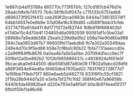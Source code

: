 1e887cb4a1f3788a
665770c773f67b1c
127cd197cb476d7e
26adcfdfe1e74570
7b4c381fb5df047a
c715133c6751adb8
d898373f952f4412
ceb269f2bca0883b
6444a728035574f1
64bb14937e0e6b9e
07a108e16c939d85
cd589f1bbb31cfeb
43774715e614d411
8d1771072ef82744
168b916f668402b1
e17d0e15c4d70d4f
f24855d6a0992939
90081df1c5be03a1
08968e7a9eddb588
25eafc239d9a0fe2
b58a74e90d60a998
294c7aa0853d97b7
96600ffe17aebdb6
fb7a302a55349daa
248e4d70c9f5ed88
b58e7cf8bdc90b22
fb1a7731aaeccd0e
c2a99ff64ffb8676
0a0ea4b7a5b5a0be
207094d1ecc9ec7f
50f8e12a0be892b2
1012b1665889437c
c4828924a1651e5f
9bcacaba0e644500
dbb5581d87a80e09
f7802a9abcd28dfd
a86ff3654e94ed6a
6f460db47935ad02
783f76f2728f77d7
1e199bb7f9eb75f7
860e6aeb5d482774
833f8f0c55cf3821
2f19a28b944d7a20
e3efa7bf27fc1fd2
368f40e67a96656b
6440b1da48982ba4
d220e793e5a8f0d1
b0a3b974eed5f317
6fb0f55b11a96c66
